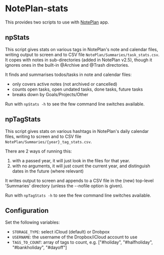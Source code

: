 # NotePlan-stats
This provides two scripts to use with [NotePlan](https://noteplan.co/) app.

## npStats
This script gives stats on various tags in NotePlan's note and calendar files, writing output to screen and to CSV file <code>NotePlan/Summaries/task_stats.csv</code>.
It copes with notes in sub-directories (added in NotePlan v2.5), though it ignores ones in the built-in @Archive and @Trash directories.

It finds and summarises todos/tasks in note and calendar files:
- only covers active notes (not archived or cancelled)
- counts open tasks, open undated tasks, done tasks, future tasks
- breaks down by Goals/Projects/Other

Run with <code>npStats -h</code> to see the few command line switches available.

## npTagStats
This script gives stats on various hashtags in NotePlan's daily calendar files, writing to screen and to CSV file <code>NotePlan/Summaries/{year}_tag_stats.csv</code>.

There are 2 ways of running this:

1. with a passed year, it will just look in the files for that year.
2. with no arguments, it will just count the current year, and distinguish dates in the future (where relevant)

It writes output to screen and appends to a CSV file in the (new) top-level 'Summaries' directory (unless the --nofile option is given).

Run with <code>npTagStats -h</code> to see the few command line switches available.

## Configuration
Set the following variables:
- <code>STORAGE_TYPE</code>: select iCloud (default) or Drobpox
- <code>USERNAME</code>: the username of the Dropbox/iCloud account to use
- <code>TAGS_TO_COUNT</code>: array of tags to count, e.g. ["#holiday", "#halfholiday", "#bankholiday", "#dayoff"]
